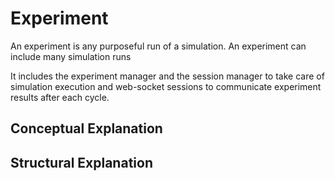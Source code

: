 # Experiment

An experiment is any purposeful run of a simulation. An experiment can include many simulation runs

It includes the experiment manager and the session manager to take care of simulation execution and web-socket sessions to communicate experiment results after each cycle.

## Conceptual Explanation


## Structural Explanation
